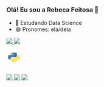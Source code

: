 ### Olá! Eu sou a Rebeca Feitosa 👋

- 🌱 Estudando Data Science
- 😄 Pronomes: ela/dela

 <div>
  <a href="https://github.com/rebsfeitosa">
  <img height="145em" src="https://github-readme-stats.vercel.app/api?username=rebsfeitosa&show_icons=true&theme=cobalt&include_all_commits=true&count_private=true"/>
  <img height="145em" src="https://github-readme-stats.vercel.app/api/top-langs/?username=rebsfeitosa&layout=compact&langs_count=7&theme=cobalt"/>
</div>
  
  <div style="display: inline_block"><br>
    <img align="center" alt="rebs-Python" height="30" width="40" src="https://raw.githubusercontent.com/devicons/devicon/master/icons/python/python-original.svg">
</div>
  
  ##
 
 <div> 
  <a href="https://www.linkedin.com/in/rebeca-feitosa-matias" target="_blank"><img src="https://img.shields.io/badge/-LinkedIn-%230077B5?style=for-the-badge&logo=linkedin&logoColor=white" target="_blank"></a> 
 <a href="https://medium.com/@rebeca_feitosa2012" target="_blank"><img src="https://img.shields.io/badge/Medium-12100E?style=for-the-badge&logo=medium&logoColor=white"></a>
  <a href="mailto:rebecaa_feitosa2012@hotmail.com"><img src="https://img.shields.io/badge/Microsoft_Outlook-0078D4?style=for-the-badge&logo=microsoft-outlook&logoColor=white"></a>
 </div> 


<!--
**rebsfeitosa/rebsfeitosa** is a ✨ _special_ ✨ repository because its `README.md` (this file) appears on your GitHub profile.

Here are some ideas to get you started:

- 🔭 I’m currently working on ...

- 👯 I’m looking to collaborate on ...
- 🤔 I’m looking for help with ...
- 💬 Ask me about ...
- 
- 
- ⚡ Fun fact: ...
-->
